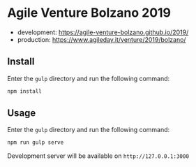 Agile Venture Bolzano 2019
===
- development: https://agile-venture-bolzano.github.io/2019/
- production: https://www.agileday.it/venture/2019/bolzano/

## Install
Enter the `gulp` directory and run the following command:
```sh
npm install
```

## Usage
Enter the `gulp` directory and run the following command:
```sh
npm run gulp serve
```

Development server will be available on `http://127.0.0.1:3000`

